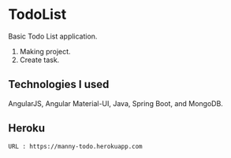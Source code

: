 # TodoList

Basic Todo List application.
1. Making project.
2. Create task.

## Technologies I used
AngularJS, Angular Material-UI, Java, Spring Boot, and MongoDB.

## Heroku
```
URL : https://manny-todo.herokuapp.com
```
